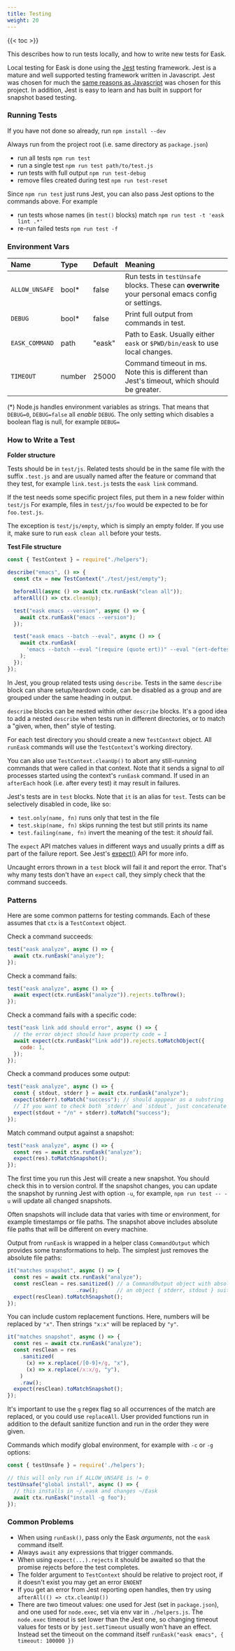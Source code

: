 ```yaml
---
title: Testing
weight: 20
---
```


{{< toc >}}

This describes how to run tests locally, and how to write new tests for Eask.

Local testing for Eask is done using the [Jest](https://jestjs.io) testing framework.
Jest is a mature and well supported testing framework written in Javascript.
Jest was chosen for much the [same reasons as Javascript](https://emacs-eask.github.io/FAQ/#-why-javascript) was chosen for this project.
In addition, Jest is easy to learn and has built in support for snapshot based testing.

### Running Tests

If you have not done so already, run `npm install --dev`

Always run from the project root (i.e. same directory as `package.json`)

- run all tests              `npm run test`
- run a single test          `npm run test path/to/test.js`
- run tests with full output `npm run test-debug`
- remove files created during test `npm run test-reset`

Since `npm run test` just runs Jest, you can also pass Jest options to the
commands above.
For example
- run tests whose names (in `test()` blocks) match `npm run test -t 'eask lint .*'`
- re-run failed tests `npm run test -f`

### Environment Vars

| Name           | Type   | Default | Meaning                                                                                           |
|:---------------|:-------|---------|:--------------------------------------------------------------------------------------------------|
| `ALLOW_UNSAFE` | bool*   | false   | Run tests in `testUnsafe` blocks. These can **overwrite** your personal emacs config or settings. |
| `DEBUG`        | bool*   | false   | Print full output from commands in test.                                                          |
| `EASK_COMMAND` | path   | "eask"  | Path to Eask. Usually either `eask` or `$PWD/bin/eask` to use local changes.                      |
| `TIMEOUT`      | number | 25000   | Command timeout in ms. Note this is different than Jest's timeout, which should be greater.       |

(*) Node.js handles environment variables as strings. That means that `DEBUG=0`, `DEBUG=false` all _enable_ `DEBUG`.
    The only setting which disables a boolean flag is null, for example `DEBUG=`


### How to Write a Test

**Folder structure**

Tests should be in `test/js`.
Related tests should be in the same file with the suffix `.test.js` and are usually named after the
feature or command that they test, for example `link.test.js` tests the `eask link` command.

If the test needs some specific project files, put them in a new folder within `test/js`
For example, files in `test/js/foo` would be expected to be for `foo.test.js`.

The exception is `test/js/empty`, which is simply an empty folder.
If you use it, make sure to run `eask clean all` before your tests.

**Test File structure**

``` javascript
const { TestContext } = require("./helpers");

describe("emacs", () => {
  const ctx = new TestContext("./test/jest/empty");

  beforeAll(async () => await ctx.runEask("clean all"));
  afterAll(() => ctx.cleanUp);

  test("eask emacs --version", async () => {
    await ctx.runEask("emacs --version");
  });

  test("eask emacs --batch --eval", async () => {
    await ctx.runEask(
      'emacs --batch --eval "(require (quote ert))" --eval "(ert-deftest mytest () (should-not (display-graphic-p)))" -f ert-run-tests-batch',
    );
  });
});
```

In Jest, you group related tests using `describe`. Tests in the same `describe` block can share setup/teardown code,
can be disabled as a group and are grouped under the same heading in output.

`describe` blocks can be nested within other `describe` blocks.
It's a good idea to add a nested `describe` when tests run in different directories, or to match a "given, when, then" style of testing.

For each test directory you should create a new `TestContext` object.
All `runEask` commands will use the `TestContext`'s working directory.

You can also use `TestContext.cleanUp()` to abort any still-running commands that were called in that context.
Note that it sends a signal to *all* processes started using the context's `runEask` command.
If used in an `afterEach` hook (i.e. after every test) it may result in failures.

Jest's tests are in `test` blocks. Note that `it` is an alias for `test`.
Tests can be selectively disabled in code, like so:
- `test.only(name, fn)` runs only that test in the file
- `test.skip(name, fn)` skips running the test but still prints its name
- `test.failing(name, fn)` invert the meaning of the test: it *should* fail.

The `expect` API matches values in different ways and usually prints a diff as part of the failure report.
See Jest's [expect()](https://jestjs.io/docs/expect) API for more info.

Uncaught errors thrown in a `test` block will fail it and report the error.
That's why many tests don't have an `expect` call, they simply check that the command succeeds.

### Patterns

Here are some common patterns for testing commands.
Each of these assumes that `ctx` is a `TestContext` object.

Check a command succeeds:
``` javascript
test("eask analyze", async () => {
  await ctx.runEask("analyze");
});
```

Check a command fails:
``` javascript
test("eask analyze", async () => {
  await expect(ctx.runEask("analyze")).rejects.toThrow();
});
```

Check a command fails with a specific code:
``` javascript
test("eask link add should error", async () => {
  // the error object should have property code = 1
  await expect(ctx.runEask("link add")).rejects.toMatchObject({
    code: 1,
  });
});
```

Check a command produces some output:
``` javascript
test("eask analyze", async () => {
  const { stdout, stderr } = await ctx.runEask("analyze");
  expect(stderr).toMatch("success"); // should apppear as a substring
  // If you want to check both `stderr` and `stdout`, just concatenate them
  expect(stdout + "/n" + stderr).toMatch("success");
});
```

Match command output against a snapshot:
``` javascript
test("eask analyze", async () => {
  const res = await ctx.runEask("analyze");
  expect(res).toMatchSnapshot();
});
```

The first time you run this Jest will create a new snapshot. You should check this in to version control.
If the snapshot changes, you can update the snapshot by running Jest with option `-u`, for example,
`npm run test -- -u` will update all changed snapshots.

Often snapshots will include data that varies with time or environment, for example timestamps or file paths.
The snapshot above includes absolute file paths that will be different on every machine.

Output from `runEask` is wrapped in a helper class `CommandOutput` which provides some transformations to help.
The simplest just removes the absolute file paths:
``` javascript
it("matches snapshot", async () => {
  const res = await ctx.runEask("analyze");
  const resClean = res.sanitized() // a CommandOutput object with absolute paths replaced by "~"
                      .raw();      // an object { stderr, stdout } suitable for snapshotting
  expect(resClean).toMatchSnapshot();
});
```

You can include custom replacement functions. Here, numbers will be replaced by `"x"`.
Then strings `"x:x"` will be replaced by `"y"`.
``` javascript
it("matches snapshot", async () => {
  const res = await ctx.runEask("analyze");
  const resClean = res
    .sanitized(
      (x) => x.replace(/[0-9]+/g, "x"),
      (x) => x.replace(/x:x/g, "y"),
    )
    .raw();
  expect(resClean).toMatchSnapshot();
});
```

It's important to use the `g` regex flag so all occurrences of the match are replaced, or you could use `replaceAll`.
User provided functions run in addition to the default sanitize function and run in the order they were given.

Commands which modify global environment, for example with `-c` or `-g` options:
``` javascript
const { testUnsafe } = require('./helpers');

// this will only run if ALLOW_UNSAFE is != 0
testUnsafe("global install", async () => {
  // this installs in ~/.eask and changes ~/Eask
  await ctx.runEask("install -g foo");
});
```

### Common Problems

- When using `runEask()`, pass only the Eask *arguments*, not the `eask` command itself.
- Always `await` any expressions that trigger commands.
- When using `expect(...).rejects` it should be awaited so that the promise rejects before the test completes.
- The folder argument to `TestContext` should be relative to project root, if it doesn't exist you may get an error `ENOENT`
- If you get an error from Jest reporting open handles, then try using `afterAll(() => ctx.cleanUp())`
- There are two timeout values: one used for Jest (set in `package.json`), and one used for `node.exec`, set via env var in `./helpers.js`.
  The `node.exec` timeout is set lower than the Jest one, so changing timeout values for tests or by `jest.setTimeout` usually won't
  have an effect. Instead set the timeout on the command itself `runEask("eask emacs", { timeout: 100000 })`
